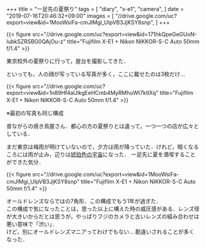 +++
title = "一足先の夏祭り"
tags = [
  "diary",
  "x-e1",
  "camera",
]
date = "2019-07-16T20:46:32+09:00"
images = [
  "//drive.google.com/uc?export=view&id=1MooWsiFa-cmJIMgi_UIpVB3JjKSY8snp",
]
+++

{{< figure src="//drive.google.com/uc?export=view&id=171hkQpeGeGUoN-lubkSZRSBG0QAjOu-z" title="Fujifilm X-E1 + Nikon NIKKOR-S･C Auto 50mm f/1.4" >}}

東京校外の夏祭りに行って，屋台を撮影してきた．
<!--more-->
といっても，人の顔が写っている写真が多く，ここに載せたのは3枚だけ...

{{< figure src="//drive.google.com/uc?export=view&id=1n89Hf4aUlkgEeHCmb4MyRMhuWt7ktlXq" title="Fujifilm X-E1 + Nikon NIKKOR-S･C Auto 50mm f/1.4" >}}

※最初の写真も同じ構成

昔ながらの焼き鳥屋さん．都心の方の夏祭りとは違って，一つ一つの店が広々としている．  

まだ東京は梅雨が明けていないので，夕方は雨が降っていた．けれど，暗くなるころには雨が止み，辺りは[琥珀色の宇宙](https://dic.nicovideo.jp/a/%E6%B8%A9%E6%95%85%E7%9F%A5%E6%96%B0%E3%81%A7%E3%81%84%E3%81%93%E3%81%A3%21)になった．
一足先に夏を満喫することができた気分．

{{< figure src="//drive.google.com/uc?export=view&id=1MooWsiFa-cmJIMgi_UIpVB3JjKSY8snp" title="Fujifilm X-E1 + Nikon NIKKOR-S･C Auto 50mm f/1.4" >}}

オールドレンズならではの7角形．この構成でもう1年が過ぎた．  
この構成で気になったことは，思った以上に構えた時の威圧感がある．レンズ径が大きいからだとは思うが，やっぱりフジのカメラと古いレンズの組み合わせは悪い意味で「渋い」．  
けど，別にオールドレンズマニアってわけでもない... 勘違いされることが多くなった．
